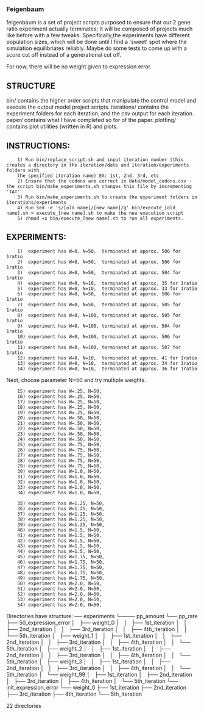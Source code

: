 ### Feigenbaum
feigenbaum is a set of project scripts purposed to ensure that our 2 gene ratio experiment actually terminates; It will be composed of projects much like before with a few tweaks.
Specifically,the experiments have different population sizes, which will be done until I find a 'sweet' spot where the simulation equilibriates reliably. Maybe do some tests to come up with a score cut off instead of a generational cut off.

For now, there will be no weight given to expression error.

## STRUCTURE

bin/ contains the higher order scripts that manipulate the control model and execute the output model project scripts.
iterations/ contains the experiment folders for each iteration, and the csv output for each iteration.
paper/ contains what I have completed so for of the paper.
plotting/ contains plot utilities (written in R) and plots.

## INSTRUCTIONS:

		1) Run bin/replace_script.sh and input iteration number (this creates a directory in the iteration/date and iteration/experiments folders with
		the specified iteration name) EX: 1st, 2nd, 3rd, etc
		2) Ensure that the codons are correct in data/model_codons.csv - the script bin/make_experiments.sh changes this file by incrementing 'TAT'
		3) Run bin/make_experiments.sh to create the experiment folders in iterations/experiments
		4) Run sed -e 's/[old name]/[new name]/g' bin/execute_[old name].sh > execute_[new name].sh to make the new execution script
		5) chmod +x bin/execute_[new name].sh to run all experiments.
## EXPERIMENTS:
		1)  experiment has W=0, N=50,  terminated at approx. 500 for 1ratio
		2)  experiment has W=0, N=50,  terminated at approx. 506 for 1ratio
		3)  experiment has W=0, N=50,  terminated at approx. 504 for 1ratio
		4)  experiment has W=0, N=10,  terminated at approx. 35 for 1ratio
		5)  experiment has W=0, N=10,  terminated at approx. 33 for 1ratio
		6)  experiment has W=0, N=50,  terminated at approx. 506 for 1ratio
		7)  experiment has W=0, N=50,  terminated at approx. 505 for 1ratio
		8)  experiment has W=0, N=100, terminated at approx. 505 for 1ratio
		9)  experiment has W=0, N=100, terminated at approx. 504 for 1ratio
		10) experiment has W=0, N=100, terminated at approx. 506 for 1ratio
		11) experiment has W=0, N=100, terminated at approx. 507 for 1ratio
		12) experiment has W=0, N=10,  terminated at approx. 41 for 1ratio
		13) experiment has W=0, N=10,  terminated at approx. 34 for 1ratio
		14) experiment has W=0, N=10,  terminated at approx. 36 for 1ratio

Next, choose parameter N=50 and try multiple weights.

		15) experiment has W=.25, N=50,
		16) experiment has W=.25, N=50,
		17) experiment has W=.25, N=50,
		18) experiment has W=.25, N=50,
		19) experiment has W=.25, N=50,
		20) experiment has W=.50, N=50,
		21) experiment has W=.50, N=50,
		22) experiment has W=.50, N=50,
		23) experiment has W=.50, N=50,
		24) experiment has W=.50, N=50,
		25) experiment has W=.75, N=50,
		26) experiment has W=.75, N=50,
		27) experiment has W=.75, N=50,
		28) experiment has W=.75, N=50,
		29) experiment has W=.75, N=50,
		30) experiment has W=1.0, N=50,
		31) experiment has W=1.0, N=50,
		32) experiment has W=1.0, N=50,
		33) experiment has W=1.0, N=50,
		34) experiment has W=1.0, N=50,

		35) experiment has W=1.25, N=50,
		36) experiment has W=1.25, N=50,
		37) experiment has W=1.25, N=50,
		38) experiment has W=1.25, N=50,
		39) experiment has W=1.25, N=50,
		40) experiment has W=1.5, N=50,
		41) experiment has W=1.5, N=50,
		42) experiment has W=1.5, N=50,
		43) experiment has W=1.5, N=50,
		44) experiment has W=1.5, N=50,
		45) experiment has W=1.75, N=50,
		46) experiment has W=1.75, N=50,
		47) experiment has W=1.75, N=50,
		48) experiment has W=1.75, N=50,
		49) experiment has W=1.75, N=50,
		50) experiment has W=2.0, N=50,
		51) experiment has W=2.0, N=50,
		52) experiment has W=2.0, N=50,
		53) experiment has W=2.0, N=50,
		54) experiment has W=2.0, N=50,
		

Directories have structure:
── experiments 
		└──── pp_amount
			└── pp_rate
					├── 50_expression_error
					│   ├── weight_0
					│   │   ├── 1st_iteration
					│   │   ├── 2nd_iteration
					│   │   ├── 3rd_iteration
					│   │   ├── 4th_iteration
					│   │   └── 5th_iteration
					│   ├── weight_1
					│   │   ├── 1st_iteration
					│   │   ├── 2nd_iteration
					│   │   ├── 3rd_iteration
					│   │   ├── 4th_iteration
					│   │   └── 5th_iteration
					│   ├── weight_2
					│   │   ├── 1st_iteration
					│   │   ├── 2nd_iteration
					│   │   ├── 3rd_iteration
					│   │   ├── 4th_iteration
					│   │   └── 5th_iteration
					│   ├── weight_3
					│   │   ├── 1st_iteration
					│   │   ├── 2nd_iteration
					│   │   ├── 3rd_iteration
					│   │   ├── 4th_iteration
					│   │   └── 5th_iteration
					│   └── weight_99
					│       ├── 1st_iteration
					│       ├── 2nd_iteration
					│       ├── 3rd_iteration
					│       ├── 4th_iteration
					│       └── 5th_iteration
					└── init_expression_error
							└── weight_0
									├── 1st_iteration
									├── 2nd_iteration
									├── 3rd_iteration
									├── 4th_iteration
									└── 5th_iteration


22 directories
